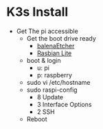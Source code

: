 # K3s Install

* Get The pi accessible
  * Get the boot drive ready
    * [balenaEtcher](https://www.balena.io/etcher/)
    * [Rasbian Lite](https://www.raspberrypi.org/software/operating-systems/)
  * boot & login
    * u: pi
    * p: raspberry
  * sudo vi /etc/hostname
  * sudo raspi-config
    * 8 Update
    * 3 Interface Options
    * 2 SSH
  * Reboot
